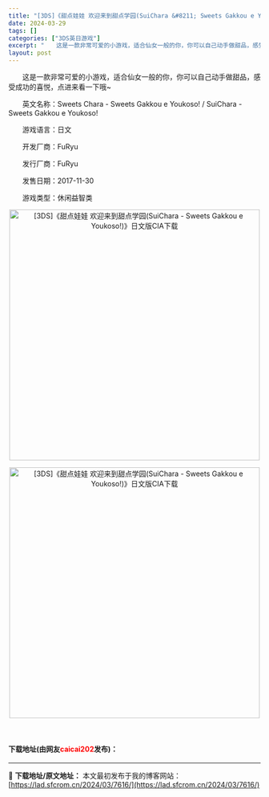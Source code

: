 ```yaml
---
title: "[3DS]《甜点娃娃 欢迎来到甜点学园(SuiChara &#8211; Sweets Gakkou e Youkoso!)》日文版CIA下载"
date: 2024-03-29
tags: []
categories: ["3DS英日游戏"]
excerpt: "　　这是一款非常可爱的小游戏，适合仙女一般的你，你可以自己动手做甜品，感受成功的喜悦，点进来看一下哦~ 　　英文名称：Sweets Chara - Sweets Gakkou e Youkoso! / SuiChara - Sweets Gakkou e Youkoso! 　　游戏语言：日文 　　开&hellip;"
layout: post
---
```


 <p>　　这是一款非常可爱的小游戏，适合仙女一般的你，你可以自己动手做甜品，感受成功的喜悦，点进来看一下哦~</p> <p>　　英文名称：Sweets Chara - Sweets Gakkou e Youkoso! / SuiChara - Sweets Gakkou e Youkoso!</p> <p>　　游戏语言：日文</p> <p>　　开发厂商：FuRyu</p> <p>　　发行厂商：FuRyu</p> <p>　　发售日期：2017-11-30</p> <p>　　游戏类型：休闲益智类</p> <p align="center"><img align="" src="https://lad.sfcrom.cn/wp-content/uploads/2024/03/20240329_660611f1909e5.webp" style="border-width: 0px; border-style: solid; width: 500px;" alt="[3DS]《甜点娃娃 欢迎来到甜点学园(SuiChara - Sweets Gakkou e Youkoso!)》日文版CIA下载" /></p> <p align="center"><img align="" src="https://lad.sfcrom.cn/wp-content/uploads/2024/03/20240329_660611f20c8ac.webp" style="border-width: 0px; border-style: solid; width: 500px;" alt="[3DS]《甜点娃娃 欢迎来到甜点学园(SuiChara - Sweets Gakkou e Youkoso!)》日文版CIA下载" /></p> <p align="center">&nbsp;</p> <p><h4>下载地址(由网友<font color="red">caicai202</font>发布)：</h4></p> 

---
📖 **下载地址/原文地址：** 本文最初发布于我的博客网站：[https://lad.sfcrom.cn/2024/03/7616/](https://lad.sfcrom.cn/2024/03/7616/)
